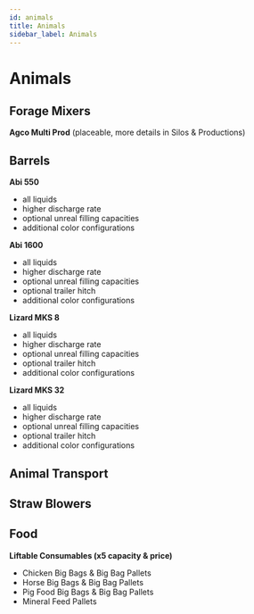 ```yaml
---
id: animals
title: Animals
sidebar_label: Animals
---
```

# Animals

## Forage Mixers

**Agco Multi Prod** (placeable, more details in Silos & Productions)

## Barrels

**Abi 550**
- all liquids
- higher discharge rate
- optional unreal filling capacities
- additional color configurations

**Abi 1600**
- all liquids
- higher discharge rate
- optional unreal filling capacities
- optional trailer hitch
- additional color configurations

**Lizard MKS 8**
- all liquids
- higher discharge rate
- optional unreal filling capacities
- optional trailer hitch
- additional color configurations

**Lizard MKS 32**
- all liquids
- higher discharge rate
- optional unreal filling capacities
- optional trailer hitch
- additional color configurations

## Animal Transport



## Straw Blowers



## Food

**Liftable Consumables (x5 capacity & price)**
- Chicken Big Bags & Big Bag Pallets
- Horse Big Bags & Big Bag Pallets
- Pig Food Big Bags & Big Bag Pallets
- Mineral Feed Pallets
